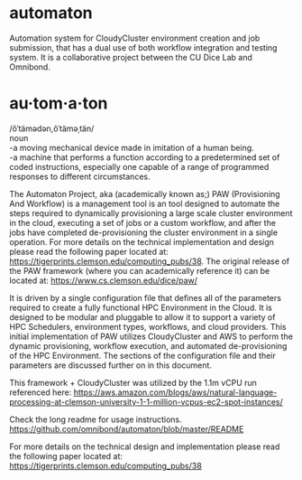 # automaton
Automation system for CloudyCluster environment creation and job submission, that has a dual use of both workflow integration and testing system.  It is a collaborative project between the CU Dice Lab and Omnibond.

# au·tom·a·ton  
/ôˈtämədən,ôˈtäməˌtän/  
noun  
-a moving mechanical device made in imitation of a human being.  
-a machine that performs a function according to a predetermined set of coded instructions, especially one capable of a range of programmed responses to different circumstances.  

The Automaton Project, aka (academically known as;) PAW (Provisioning And Workflow) is a management tool is an tool designed to automate the steps required to dynamically provisioning a large scale cluster environment in the cloud, executing a set of jobs or a custom workflow, and after the jobs have completed de-provisioning the cluster environment in a single operation. For more details on the technical implementation and design please read the following paper located at: https://tigerprints.clemson.edu/computing_pubs/38.  The original release of the PAW framework (where you can academically reference it) can be located at: https://www.cs.clemson.edu/dice/paw/

It is driven by a single configuration file that defines all of the parameters required to create a fully functional HPC Environment in the Cloud. It is designed to be modular and pluggable to allow it to support a variety of HPC Schedulers, environment types, workflows, and cloud providers. This initial implementation of PAW utilizes CloudyCluster and AWS to perform the dynamic provisioning, workflow execution, and automated de-provisioning of the HPC Environment. The sections of the configuration file and their parameters are discussed further on in this document.

This framework + CloudyCluster was utilized by the 1.1m vCPU run referenced here: https://aws.amazon.com/blogs/aws/natural-language-processing-at-clemson-university-1-1-million-vcpus-ec2-spot-instances/

Check the long readme for usage instructions. https://github.com/omnibond/automaton/blob/master/README

For more details on the technical design and implementation please read the following paper located at: https://tigerprints.clemson.edu/computing_pubs/38
